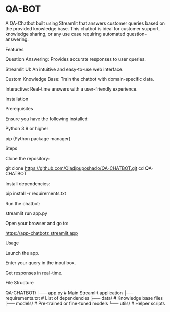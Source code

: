 # QA-BOT

A QA-Chatbot built using Streamlit that answers customer queries based on the provided knowledge base. This chatbot is ideal for customer support, knowledge sharing, or any use case requiring automated question-answering.

Features

Question Answering: Provides accurate responses to user queries.

Streamlit UI: An intuitive and easy-to-use web interface.

Custom Knowledge Base: Train the chatbot with domain-specific data.

Interactive: Real-time answers with a user-friendly experience.

Installation

Prerequisites

Ensure you have the following installed:

Python 3.9 or higher

pip (Python package manager)

Steps

Clone the repository:

git clone https://github.com/Oladipuposhado/QA-CHATBOT.git
cd QA-CHATBOT

Install dependencies:

pip install -r requirements.txt

Run the chatbot:

streamlit run app.py

Open your browser and go to:

https://app-chatbotz.streamlit.app

Usage

Launch the app.

Enter your query in the input box.

Get responses in real-time.

File Structure

QA-CHATBOT/
├── app.py                # Main Streamlit application
├── requirements.txt      # List of dependencies
├── data/                 # Knowledge base files
├── models/               # Pre-trained or fine-tuned models
└── utils/                # Helper scripts



